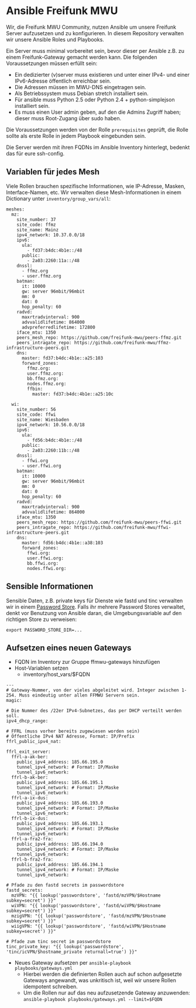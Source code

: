 # Ansible Freifunk MWU

Wir, die Freifunk MWU Community, nutzen Ansible um unsere Freifunk Server aufzusetzen und zu konfigurieren. In
diesem Repository verwalten wir unsere Ansible Roles und Playbooks.

Ein Server muss minimal vorbereitet sein, bevor dieser per Ansible z.B. zu einem Freifunk-Gateway gemacht werden 
kann. Die folgenden Voraussetzungen müssen erfüllt sein:

- Ein dedizierter (v)server muss existieren und unter einer IPv4- und einer IPv6-Adresse öffentlich erreichbar sein.
- Die Adressen müssen im MWU-DNS eingetragen sein.
- Als Betriebssystem muss Debian stretch installiert sein.
- Für ansible muss Python 2.5 oder Python 2.4 + python-simplejson installiert sein.
- Es muss einen User admin geben, auf den die Admins Zugriff haben; dieser muss Root-Zugang über sudo haben.

Die Voraussetzungen werden von der Rolle `prerequisites` geprüft, die Rolle sollte als erste Rolle in jedem
Playbook eingebunden sein.

Die Server werden mit ihren FQDNs im Ansible Inventory hinterlegt, bedenkt das für eure ssh-config.

## Variablen für jedes Mesh

Viele Rollen brauchen spezifische Informationen, wie IP-Adresse, Masken, Interface-Namen, etc.
Wir verwalten diese Mesh-Informationen in einem Dictionary unter `inventory/group_vars/all`:

```
meshes:
  mz:
    site_number: 37
    site_code: ffmz
    site_name: Mainz
    ipv4_network: 10.37.0.0/18
    ipv6:
      ula:
        - fd37:b4dc:4b1e::/48
      public:
        - 2a03:2260:11a::/48
    dnssl:
      - ffmz.org
      - user.ffmz.org
    batman:
      it: 10000
      gw: server 96mbit/96mbit
      mm: 0
      dat: 0
      hop_penalty: 60
    radvd:
      maxrtradvinterval: 900
      advvalidlifetime: 864000
      advpreferredlifetime: 172800
    iface_mtu: 1350
    peers_mesh_repo: https://github.com/freifunk-mwu/peers-ffmz.git
    peers_intragate_repo: https://github.com/freifunk-mwu/ffmz-infrastructure-peers.git
    dns:
      master: fd37:b4dc:4b1e::a25:103
      forward_zones:
        ffmz.org:
        user.ffmz.org:
        bb.ffmz.org:
        nodes.ffmz.org:
        ffbin:
          master: fd37:b4dc:4b1e::a25:10c

  wi:
    site_number: 56
    site_code: ffwi
    site_name: Wiesbaden
    ipv4_network: 10.56.0.0/18
    ipv6:
      ula:
        - fd56:b4dc:4b1e::/48
      public:
        - 2a03:2260:11b::/48
    dnssl:
      - ffwi.org
      - user.ffwi.org
    batman:
      it: 10000
      gw: server 96mbit/96mbit
      mm: 0
      dat: 0
      hop_penalty: 60
    radvd:
      maxrtradvinterval: 900
      advvalidlifetime: 864000
    iface_mtu: 1350
    peers_mesh_repo: https://github.com/freifunk-mwu/peers-ffwi.git
    peers_intragate_repo: https://github.com/freifunk-mwu/ffwi-infrastructure-peers.git
    dns:
      master: fd56:b4dc:4b1e::a38:103
      forward_zones:
        ffwi.org:
        user.ffwi.org:
        bb.ffwi.org:
        nodes.ffwi.org:
```

## Sensible Informationen

Sensible Daten, z.B. private keys für Dienste wie fastd und tinc verwalten wir in einem [Password Store](https://www.passwordstore.org/).
Falls ihr mehrere Password Stores verwaltet, denkt vor Benutzung von Ansible daran, die Umgebungsvariable auf den richtigen Store zu verweisen:
```
export PASSWORD_STORE_DIR=...
```

## Aufsetzen eines neuen Gateways

- FQDN im Inventory zur Gruppe ffmwu-gateways hinzufügen
- Host-Variablen setzen
  - inventory/host_vars/$FQDN

```
---
# Gateway-Nummer, von der vieles abgeleitet wird. Integer zwischen 1-254. Muss eindeutig unter allen FFMWU Servern sein.
magic:

# Die Nummer des /22er IPv4-Subnetzes, das per DHCP verteilt werden soll.
ipv4_dhcp_range:

# FFRL (muss vorher bereits zugewiesen worden sein)
# Öffentliche IPv4 NAT Adresse, Format: IP/Prefix
ffrl_public_ipv4_nat:

ffrl_exit_server:
  ffrl-a-ak-ber:
    public_ipv4_address: 185.66.195.0
    tunnel_ipv4_network: # Format: IP/Maske
    tunnel_ipv6_network:
  ffrl-b-ak-ber:
    public_ipv4_address: 185.66.195.1
    tunnel_ipv4_network: # Format: IP/Maske
    tunnel_ipv6_network:
  ffrl-a-ix-dus:
    public_ipv4_address: 185.66.193.0
    tunnel_ipv4_network: # Format: IP/Maske
    tunnel_ipv6_network:
  ffrl-b-ix-dus:
    public_ipv4_address: 185.66.193.1
    tunnel_ipv4_network: # Format: IP/Maske
    tunnel_ipv6_network:
  ffrl-a-fra2-fra:
    public_ipv4_address: 185.66.194.0
    tunnel_ipv4_network: # Format: IP/Maske
    tunnel_ipv6_network:
  ffrl-b-fra2-fra:
    public_ipv4_address: 185.66.194.1
    tunnel_ipv4_network: # Format: IP/Maske
    tunnel_ipv6_network:

# Pfade zu den fastd secrets im passwordstore
fastd_secrets:
  mzVPN: "{{ lookup('passwordstore', 'fastd/mzVPN/$Hostname subkey=secret') }}"
  wiVPN: "{{ lookup('passwordstore', 'fastd/wiVPN/$Hostname subkey=secret') }}"
  mzigVPN: "{{ lookup('passwordstore', 'fastd/mzVPN/$Hostname subkey=secret') }}"
  wiigVPN: "{{ lookup('passwordstore', 'fastd/wiVPN/$Hostname subkey=secret') }}"

# Pfade zum tinc secret im passwordstore
tinc_private_key: "{{ lookup('passwordstore', 'tinc/icVPN/$hostname_private returnall=true') }}"
```
- Neues Gateway aufsetzen per `ansible-playbook playbooks/gateways.yml`
  - Hierbei werden die definierten Rollen auch auf schon aufgesetzte Gateways angewandt, was unkritisch ist, weil wir unsere Rollen idempotent schreiben.
  - Um die Rollen nur auf das neu aufzusetzende Gateway anzuwenden: `ansible-playbook playbooks/gateways.yml --limit=$FQDN`
